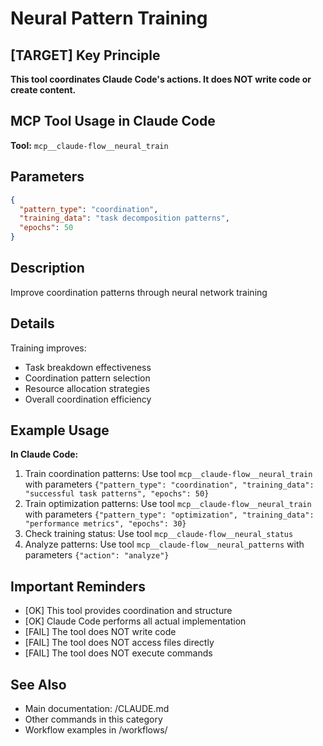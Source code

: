 # Neural Pattern Training

## [TARGET] Key Principle
**This tool coordinates Claude Code's actions. It does NOT write code or create content.**

## MCP Tool Usage in Claude Code

**Tool:** `mcp__claude-flow__neural_train`

## Parameters
```json
{
  "pattern_type": "coordination",
  "training_data": "task decomposition patterns",
  "epochs": 50
}
```

## Description
Improve coordination patterns through neural network training

## Details
Training improves:
- Task breakdown effectiveness
- Coordination pattern selection
- Resource allocation strategies
- Overall coordination efficiency

## Example Usage

**In Claude Code:**
1. Train coordination patterns: Use tool `mcp__claude-flow__neural_train` with parameters `{"pattern_type": "coordination", "training_data": "successful task patterns", "epochs": 50}`
2. Train optimization patterns: Use tool `mcp__claude-flow__neural_train` with parameters `{"pattern_type": "optimization", "training_data": "performance metrics", "epochs": 30}`
3. Check training status: Use tool `mcp__claude-flow__neural_status`
4. Analyze patterns: Use tool `mcp__claude-flow__neural_patterns` with parameters `{"action": "analyze"}`

## Important Reminders
- [OK] This tool provides coordination and structure
- [OK] Claude Code performs all actual implementation
- [FAIL] The tool does NOT write code
- [FAIL] The tool does NOT access files directly
- [FAIL] The tool does NOT execute commands

## See Also
- Main documentation: /CLAUDE.md
- Other commands in this category
- Workflow examples in /workflows/

